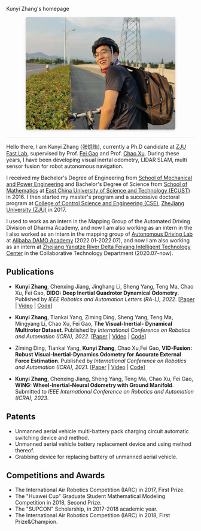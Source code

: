 Kunyi Zhang's homepage
<!-- <img align="left" src="./kunyizhang.JPG" width = "400" height = "300"/> -->
<center>
    <img 
         style="border-radius: 0.3125em; box-shadow: 0 2px 4px 0 rgba(34,36,38,.12),0 2px 10px 0 rgba(34,36,38,.08);" 
         src="./kunyizhang.JPG" 
         width = "400" 
         height = "300" 
         alt = ""/>
    <br>
    <div style="color:white; border-bottom: 1px solid #d9d9d9;">
      [kunyizhang@zju.edu.cn]
  	</div>
</center>

Hello there, I am Kunyi Zhang (张焜怡), currently a Ph.D candidate at [ZJU Fast Lab](http://www.kivact.com/), supervised by Prof. [Fei Gao](https://ustfei.com/) and Prof. [Chao Xu](https://person.zju.edu.cn/xu). 
During these years, I have been developing visual inertal odometry, LIDAR SLAM, multi sensor fusion for robot autonomous navigation. 

I received my Bachelor's Degree of Engineering from [School of Mechanical and Power Engineering](https://mech.ecust.edu.cn/) and Bachelor's Degree of Science from [School of Mathematics](https://math.ecust.edu.cn/) at [East China University of Science and Technology (ECUST)](https://www.ecust.edu.cn/main.htm) in 2016.
I then started my master's program and a successive doctoral program at [College of Control Science and Engineering (CSE)](http://www.cse.zju.edu.cn/), [ZheJiang University (ZJU)](https://www.zju.edu.cn/english/) in 2017. 


I used to work as an intern in the Mapping Group of the Automated Driving Division of Dharma Academy, and now I am also working as an intern in the
I also worked as an intern in the mapping group of  [Autonomous Driving Lab](https://damo.alibaba.com/labs/intelligent-transportation/?lang=en) at
[Alibaba DAMO Academy](https://damo.alibaba.com/) (2022.01-2022.07), and now I am also working as an intern at [Zhejiang Yangtze River Delta Feiyang Intelligent Technology Center](http://iie.zju.edu.cn/) in the Collaborative Technology Department (2020.07-now).

## Publications
* __Kunyi Zhang__, Chenxing Jiang, Jinghang Li, Sheng Yang, Teng Ma, Chao Xu, Fei Gao, __DIDO: Deep Inertial Quadrotor Dynamical Odometry__. Published by _IEEE Robotics and Automation Letters (RA-L), 2022_.
[[Paper](https://ieeexplore.ieee.org/document/9817624) |
[Video](https://www.bilibili.com/video/BV1dU4y1Z773?spm_id_from=333.999.0.0) |
[Code](https://github.com/zhangkunyi/DIDO/)]


* __Kunyi Zhang__, Tiankai Yang, Ziming Ding, Sheng Yang, Teng Ma, Mingyang Li, Chao Xu, Fei Gao, __The Visual-Inertial- Dynamical Multirotor Dataset__. Published by _International Conference on Robotics and Automation (ICRA), 2022_. 
[[Paper](https://ieeexplore.ieee.org/document/9811956) | 
[Video](https://www.bilibili.com/video/BV1s54y1a7x2?spm_id_from=333.999.0.0&vd_source=d7b481ad934521dd1e529c999b807535) | 
[Code](https://github.com/ZJU-FAST-Lab/VID-Dataset)]

* Ziming Ding, Tiankai Yang, __Kunyi Zhang__, Chao Xu,Fei Gao, __VID-Fusion: Robust Visual-Inertial-Dynamics Odometry for Accurate External Force Estimation__.
Published by _International Conference on Robotics and Automation (ICRA), 2021_. 
[[Paper](https://ieeexplore.ieee.org/document/9560898) |
[Video](https://www.bilibili.com/video/BV1aZ4y1V7NF?spm_id_from=333.999.0.0&vd_source=d7b481ad934521dd1e529c999b807535) |
[Code](https://github.com/ZJU-FAST-Lab/VID-Fusion)]

*	__Kunyi Zhang__, Chenxing Jiang, Sheng Yang, Teng Ma, Chao Xu, Fei Gao, __WING: Wheel-Inertial-Neural Odometry with Ground Manifold__. 
Submitted to _IEEE International Conference on Robotics and Automation (ICRA), 2023_.


## Patents
* Unmanned aerial vehicle multi-battery pack charging circuit automatic switching device and method.
* Unmanned aerial vehicle battery replacement device and using method thereof.
* Grabbing device for replacing battery of unmanned aerial vehicle.


## Competitions and Awards
* The International Air Robotics Competition (IARC) in 2017, First Prize.
* The "Huawei Cup" Graduate Student Mathematical Modeling Competition in 2018, Second Prize.
* The "SUPCON" Scholarship, in 2017-2018 academic year.
* The International Air Robotics Competition (IARC) in 2018, First Prize&Champion.
